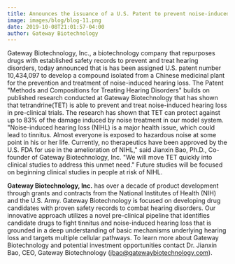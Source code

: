 ```yaml
---
title: Announces the issuance of a U.S. Patent to prevent noise-induced hearing loss
image: images/blog/blog-11.png
date: 2019-10-08T21:01:57-04:00
author: Gateway Biotechnology
---
```

Gateway Biotechnology, Inc., a biotechnology company that repurposes drugs with established safety records to prevent and treat hearing disorders, today announced that is has been assigned U.S. patent number 10,434,097 to develop a compound isolated from a Chinese medicinal plant for the prevention and treatment of noise-induced hearing loss.  The Patent "Methods and Compositions for Treating Hearing Disorders" builds on published research conducted at Gateway Biotechnology that has shown that tetrandrine(TET) is able to prevent and treat noise-induced hearing loss in pre-clinical trials.  The research has shown that TET can protect against up to 83% of the damage induced by noise treatment in our model system.  "Noise-induced hearing loss (NIHL) is a major health issue, which could lead to tinnitus. Almost everyone is exposed to hazardous noise at some point in his or her life. Currently, no therapeutics have been approved by the U.S. FDA for use in the amelioration of NIHL," said Jianxin Bao, Ph.D., Co-founder of Gateway Biotechnology, Inc. "We will move TET quickly into clinical studies to address this unmet need." Future studies will be focused on beginning clinical studies in people at risk of NIHL. 

**Gateway Biotechnology, Inc.** has over a decade of product development through grants and contracts from the National Institutes of Health (NIH) and the U.S. Army.  Gateway Biotechnology is focused on developing drug candidates with proven safety records to combat hearing disorders.  Our innovative approach utilizes a novel pre-clinical pipeline that identifies candidate drugs to fight tinnitus and noise-induced hearing loss that is grounded in a deep understanding of basic mechanisms underlying hearing loss and targets multiple cellular pathways.  To learn more about Gateway Biotechnology and potential investment opportunities contact Dr. Jianxin Bao, CEO, Gateway Biotechnology (jbao@gatewaybiotechnology.com).


